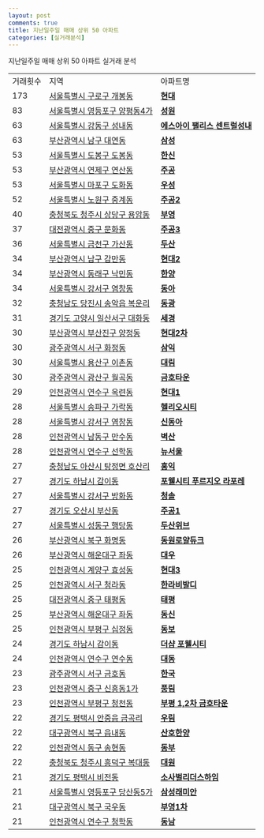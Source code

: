 ```yaml
---
layout: post
comments: true
title: 지난일주일 매매 상위 50 아파트
categories: [실거래분석]
---
```


지난일주일 매매 상위 50 아파트 실거래 분석

<table>
  <tr>
    <td>거래횟수</td>
    <td>지역</td>
    <td>아파트명</td>
  </tr>

  <tr>
    <td>173</td>
    <td><a href="/실거래가/2021/06/02/11530.html">서울특별시 구로구 개봉동</a></td>
    <td colspan="4" style="font-weight: bold;"><a href="https://search.naver.com/search.naver?query=개봉동 현대">현대</a></td>
  </tr>

  <tr>
    <td>83</td>
    <td><a href="/실거래가/2021/06/02/11560.html">서울특별시 영등포구 양평동4가</a></td>
    <td colspan="4" style="font-weight: bold;"><a href="https://search.naver.com/search.naver?query=양평동4가 성원">성원</a></td>
  </tr>

  <tr>
    <td>63</td>
    <td><a href="/실거래가/2021/06/02/11740.html">서울특별시 강동구 성내동</a></td>
    <td colspan="4" style="font-weight: bold;"><a href="https://search.naver.com/search.naver?query=성내동 에스아이 팰리스 센트럴성내">에스아이 팰리스 센트럴성내</a></td>
  </tr>

  <tr>
    <td>63</td>
    <td><a href="/실거래가/2021/06/02/26290.html">부산광역시 남구 대연동</a></td>
    <td colspan="4" style="font-weight: bold;"><a href="https://search.naver.com/search.naver?query=대연동 삼성">삼성</a></td>
  </tr>

  <tr>
    <td>53</td>
    <td><a href="/실거래가/2021/06/02/11320.html">서울특별시 도봉구 도봉동</a></td>
    <td colspan="4" style="font-weight: bold;"><a href="https://search.naver.com/search.naver?query=도봉동 한신">한신</a></td>
  </tr>

  <tr>
    <td>53</td>
    <td><a href="/실거래가/2021/06/02/26470.html">부산광역시 연제구 연산동</a></td>
    <td colspan="4" style="font-weight: bold;"><a href="https://search.naver.com/search.naver?query=연산동 주공">주공</a></td>
  </tr>

  <tr>
    <td>53</td>
    <td><a href="/실거래가/2021/06/02/11440.html">서울특별시 마포구 도화동</a></td>
    <td colspan="4" style="font-weight: bold;"><a href="https://search.naver.com/search.naver?query=도화동 우성">우성</a></td>
  </tr>

  <tr>
    <td>52</td>
    <td><a href="/실거래가/2021/06/02/11350.html">서울특별시 노원구 중계동</a></td>
    <td colspan="4" style="font-weight: bold;"><a href="https://search.naver.com/search.naver?query=중계동 주공2">주공2</a></td>
  </tr>

  <tr>
    <td>40</td>
    <td><a href="/실거래가/2021/06/02/43111.html">충청북도 청주시 상당구 용암동</a></td>
    <td colspan="4" style="font-weight: bold;"><a href="https://search.naver.com/search.naver?query=용암동 부영">부영</a></td>
  </tr>

  <tr>
    <td>37</td>
    <td><a href="/실거래가/2021/06/02/30140.html">대전광역시 중구 문화동</a></td>
    <td colspan="4" style="font-weight: bold;"><a href="https://search.naver.com/search.naver?query=문화동 주공3">주공3</a></td>
  </tr>

  <tr>
    <td>36</td>
    <td><a href="/실거래가/2021/06/02/11545.html">서울특별시 금천구 가산동</a></td>
    <td colspan="4" style="font-weight: bold;"><a href="https://search.naver.com/search.naver?query=가산동 두산">두산</a></td>
  </tr>

  <tr>
    <td>34</td>
    <td><a href="/실거래가/2021/06/02/26290.html">부산광역시 남구 감만동</a></td>
    <td colspan="4" style="font-weight: bold;"><a href="https://search.naver.com/search.naver?query=감만동 현대2">현대2</a></td>
  </tr>

  <tr>
    <td>34</td>
    <td><a href="/실거래가/2021/06/02/26260.html">부산광역시 동래구 낙민동</a></td>
    <td colspan="4" style="font-weight: bold;"><a href="https://search.naver.com/search.naver?query=낙민동 한양">한양</a></td>
  </tr>

  <tr>
    <td>34</td>
    <td><a href="/실거래가/2021/06/02/11500.html">서울특별시 강서구 염창동</a></td>
    <td colspan="4" style="font-weight: bold;"><a href="https://search.naver.com/search.naver?query=염창동 동아">동아</a></td>
  </tr>

  <tr>
    <td>32</td>
    <td><a href="/실거래가/2021/06/02/44270.html">충청남도 당진시 송악읍 복운리</a></td>
    <td colspan="4" style="font-weight: bold;"><a href="https://search.naver.com/search.naver?query=송악읍 복운리 동광">동광</a></td>
  </tr>

  <tr>
    <td>31</td>
    <td><a href="/실거래가/2021/06/02/41287.html">경기도 고양시 일산서구 대화동</a></td>
    <td colspan="4" style="font-weight: bold;"><a href="https://search.naver.com/search.naver?query=대화동 세경">세경</a></td>
  </tr>

  <tr>
    <td>30</td>
    <td><a href="/실거래가/2021/06/02/26230.html">부산광역시 부산진구 양정동</a></td>
    <td colspan="4" style="font-weight: bold;"><a href="https://search.naver.com/search.naver?query=양정동 현대2차">현대2차</a></td>
  </tr>

  <tr>
    <td>30</td>
    <td><a href="/실거래가/2021/06/02/29140.html">광주광역시 서구 화정동</a></td>
    <td colspan="4" style="font-weight: bold;"><a href="https://search.naver.com/search.naver?query=화정동 삼익">삼익</a></td>
  </tr>

  <tr>
    <td>30</td>
    <td><a href="/실거래가/2021/06/02/11170.html">서울특별시 용산구 이촌동</a></td>
    <td colspan="4" style="font-weight: bold;"><a href="https://search.naver.com/search.naver?query=이촌동 대림">대림</a></td>
  </tr>

  <tr>
    <td>30</td>
    <td><a href="/실거래가/2021/06/02/29200.html">광주광역시 광산구 월곡동</a></td>
    <td colspan="4" style="font-weight: bold;"><a href="https://search.naver.com/search.naver?query=월곡동 금호타운">금호타운</a></td>
  </tr>

  <tr>
    <td>29</td>
    <td><a href="/실거래가/2021/06/02/28185.html">인천광역시 연수구 옥련동</a></td>
    <td colspan="4" style="font-weight: bold;"><a href="https://search.naver.com/search.naver?query=옥련동 현대1">현대1</a></td>
  </tr>

  <tr>
    <td>28</td>
    <td><a href="/실거래가/2021/06/02/11710.html">서울특별시 송파구 가락동</a></td>
    <td colspan="4" style="font-weight: bold;"><a href="https://search.naver.com/search.naver?query=가락동 헬리오시티">헬리오시티</a></td>
  </tr>

  <tr>
    <td>28</td>
    <td><a href="/실거래가/2021/06/02/11500.html">서울특별시 강서구 염창동</a></td>
    <td colspan="4" style="font-weight: bold;"><a href="https://search.naver.com/search.naver?query=염창동 신동아">신동아</a></td>
  </tr>

  <tr>
    <td>28</td>
    <td><a href="/실거래가/2021/06/02/28200.html">인천광역시 남동구 만수동</a></td>
    <td colspan="4" style="font-weight: bold;"><a href="https://search.naver.com/search.naver?query=만수동 벽산">벽산</a></td>
  </tr>

  <tr>
    <td>28</td>
    <td><a href="/실거래가/2021/06/02/28185.html">인천광역시 연수구 선학동</a></td>
    <td colspan="4" style="font-weight: bold;"><a href="https://search.naver.com/search.naver?query=선학동 뉴서울">뉴서울</a></td>
  </tr>

  <tr>
    <td>27</td>
    <td><a href="/실거래가/2021/06/02/44200.html">충청남도 아산시 탕정면 호산리</a></td>
    <td colspan="4" style="font-weight: bold;"><a href="https://search.naver.com/search.naver?query=탕정면 호산리 홍익">홍익</a></td>
  </tr>

  <tr>
    <td>27</td>
    <td><a href="/실거래가/2021/06/02/41450.html">경기도 하남시 감이동</a></td>
    <td colspan="4" style="font-weight: bold;"><a href="https://search.naver.com/search.naver?query=감이동 포웰시티 푸르지오 라포레">포웰시티 푸르지오 라포레</a></td>
  </tr>

  <tr>
    <td>27</td>
    <td><a href="/실거래가/2021/06/02/11500.html">서울특별시 강서구 방화동</a></td>
    <td colspan="4" style="font-weight: bold;"><a href="https://search.naver.com/search.naver?query=방화동 청솔">청솔</a></td>
  </tr>

  <tr>
    <td>27</td>
    <td><a href="/실거래가/2021/06/02/41370.html">경기도 오산시 부산동</a></td>
    <td colspan="4" style="font-weight: bold;"><a href="https://search.naver.com/search.naver?query=부산동 주공1">주공1</a></td>
  </tr>

  <tr>
    <td>27</td>
    <td><a href="/실거래가/2021/06/02/11200.html">서울특별시 성동구 행당동</a></td>
    <td colspan="4" style="font-weight: bold;"><a href="https://search.naver.com/search.naver?query=행당동 두산위브">두산위브</a></td>
  </tr>

  <tr>
    <td>26</td>
    <td><a href="/실거래가/2021/06/02/26320.html">부산광역시 북구 화명동</a></td>
    <td colspan="4" style="font-weight: bold;"><a href="https://search.naver.com/search.naver?query=화명동 동원로얄듀크">동원로얄듀크</a></td>
  </tr>

  <tr>
    <td>26</td>
    <td><a href="/실거래가/2021/06/02/26350.html">부산광역시 해운대구 좌동</a></td>
    <td colspan="4" style="font-weight: bold;"><a href="https://search.naver.com/search.naver?query=좌동 대우">대우</a></td>
  </tr>

  <tr>
    <td>25</td>
    <td><a href="/실거래가/2021/06/02/28245.html">인천광역시 계양구 효성동</a></td>
    <td colspan="4" style="font-weight: bold;"><a href="https://search.naver.com/search.naver?query=효성동 현대3">현대3</a></td>
  </tr>

  <tr>
    <td>25</td>
    <td><a href="/실거래가/2021/06/02/28260.html">인천광역시 서구 청라동</a></td>
    <td colspan="4" style="font-weight: bold;"><a href="https://search.naver.com/search.naver?query=청라동 한라비발디">한라비발디</a></td>
  </tr>

  <tr>
    <td>25</td>
    <td><a href="/실거래가/2021/06/02/30140.html">대전광역시 중구 태평동</a></td>
    <td colspan="4" style="font-weight: bold;"><a href="https://search.naver.com/search.naver?query=태평동 태평">태평</a></td>
  </tr>

  <tr>
    <td>25</td>
    <td><a href="/실거래가/2021/06/02/26350.html">부산광역시 해운대구 좌동</a></td>
    <td colspan="4" style="font-weight: bold;"><a href="https://search.naver.com/search.naver?query=좌동 동신">동신</a></td>
  </tr>

  <tr>
    <td>25</td>
    <td><a href="/실거래가/2021/06/02/28237.html">인천광역시 부평구 십정동</a></td>
    <td colspan="4" style="font-weight: bold;"><a href="https://search.naver.com/search.naver?query=십정동 동보">동보</a></td>
  </tr>

  <tr>
    <td>24</td>
    <td><a href="/실거래가/2021/06/02/41450.html">경기도 하남시 감이동</a></td>
    <td colspan="4" style="font-weight: bold;"><a href="https://search.naver.com/search.naver?query=감이동 더샵 포웰시티">더샵 포웰시티</a></td>
  </tr>

  <tr>
    <td>24</td>
    <td><a href="/실거래가/2021/06/02/28185.html">인천광역시 연수구 연수동</a></td>
    <td colspan="4" style="font-weight: bold;"><a href="https://search.naver.com/search.naver?query=연수동 대동">대동</a></td>
  </tr>

  <tr>
    <td>23</td>
    <td><a href="/실거래가/2021/06/02/29140.html">광주광역시 서구 금호동</a></td>
    <td colspan="4" style="font-weight: bold;"><a href="https://search.naver.com/search.naver?query=금호동 한국">한국</a></td>
  </tr>

  <tr>
    <td>23</td>
    <td><a href="/실거래가/2021/06/02/28110.html">인천광역시 중구 신흥동1가</a></td>
    <td colspan="4" style="font-weight: bold;"><a href="https://search.naver.com/search.naver?query=신흥동1가 풍림">풍림</a></td>
  </tr>

  <tr>
    <td>23</td>
    <td><a href="/실거래가/2021/06/02/28237.html">인천광역시 부평구 청천동</a></td>
    <td colspan="4" style="font-weight: bold;"><a href="https://search.naver.com/search.naver?query=청천동 부평 1,2차 금호타운">부평 1,2차 금호타운</a></td>
  </tr>

  <tr>
    <td>22</td>
    <td><a href="/실거래가/2021/06/02/41220.html">경기도 평택시 안중읍 금곡리</a></td>
    <td colspan="4" style="font-weight: bold;"><a href="https://search.naver.com/search.naver?query=안중읍 금곡리 우림">우림</a></td>
  </tr>

  <tr>
    <td>22</td>
    <td><a href="/실거래가/2021/06/02/27230.html">대구광역시 북구 읍내동</a></td>
    <td colspan="4" style="font-weight: bold;"><a href="https://search.naver.com/search.naver?query=읍내동 산호한양">산호한양</a></td>
  </tr>

  <tr>
    <td>22</td>
    <td><a href="/실거래가/2021/06/02/28140.html">인천광역시 동구 송현동</a></td>
    <td colspan="4" style="font-weight: bold;"><a href="https://search.naver.com/search.naver?query=송현동 동부">동부</a></td>
  </tr>

  <tr>
    <td>22</td>
    <td><a href="/실거래가/2021/06/02/43113.html">충청북도 청주시 흥덕구 복대동</a></td>
    <td colspan="4" style="font-weight: bold;"><a href="https://search.naver.com/search.naver?query=복대동 대원">대원</a></td>
  </tr>

  <tr>
    <td>21</td>
    <td><a href="/실거래가/2021/06/02/41220.html">경기도 평택시 비전동</a></td>
    <td colspan="4" style="font-weight: bold;"><a href="https://search.naver.com/search.naver?query=비전동 소사벌리더스하임">소사벌리더스하임</a></td>
  </tr>

  <tr>
    <td>21</td>
    <td><a href="/실거래가/2021/06/02/11560.html">서울특별시 영등포구 당산동5가</a></td>
    <td colspan="4" style="font-weight: bold;"><a href="https://search.naver.com/search.naver?query=당산동5가 삼성래미안">삼성래미안</a></td>
  </tr>

  <tr>
    <td>21</td>
    <td><a href="/실거래가/2021/06/02/27230.html">대구광역시 북구 국우동</a></td>
    <td colspan="4" style="font-weight: bold;"><a href="https://search.naver.com/search.naver?query=국우동 부영1차">부영1차</a></td>
  </tr>

  <tr>
    <td>21</td>
    <td><a href="/실거래가/2021/06/02/28185.html">인천광역시 연수구 청학동</a></td>
    <td colspan="4" style="font-weight: bold;"><a href="https://search.naver.com/search.naver?query=청학동 동남">동남</a></td>
  </tr>

</table>
